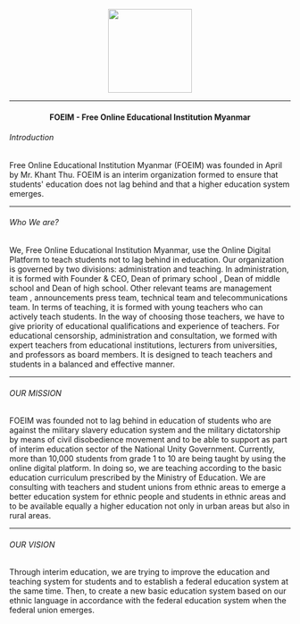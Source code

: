 <p align="center">
<img src="https://foeim.org/img/logo.png" width="150px" heigh="150px" >
  <hr>
  <h4 align="center"><b>FOEIM - Free Online Educational Institution Myanmar</b></h4>
</p>
<h6 align="left">Introduction</h6>
<p>
Free Online Educational Institution Myanmar (FOEIM) was founded in April by Mr. Khant Thu. FOEIM is an interim organization formed to ensure that students' education does not lag behind and that a higher education system emerges.
</p>
<hr>
<h6 align="left">Who We are?</h6>
<p>
We, Free Online Educational Institution Myanmar, use the Online Digital Platform to teach students not to lag behind in education.  Our organization is governed by two divisions: administration and teaching. In administration, it is formed with Founder & CEO, Dean of primary school , Dean of  middle school and Dean of high school. Other relevant teams are  management team , announcements press team, technical team and telecommunications team.  In terms of teaching, it is formed with young teachers who can actively teach students. In the way of choosing those teachers, we have to give priority of educational qualifications and experience of teachers. For educational censorship, administration and consultation, we formed with expert teachers from educational institutions, lecturers from universities, and professors as board members. It is designed to teach teachers and students in a balanced and effective manner.
</p>
<hr>
<h6 align="left">OUR MISSION</h6>
<p>
FOEIM was founded not to lag behind in education of students who are against the military slavery education system and the military dictatorship by means of civil disobedience movement and to be able to support as part of interim education sector of the National Unity Government. Currently, more than 10,000 students from grade 1 to 10 are being taught by using the online digital platform. In doing so, we are teaching according to the basic education curriculum prescribed by the Ministry of Education. We are consulting with teachers and student unions from ethnic areas to emerge a better education system for ethnic people and students in ethnic areas and to be available equally a higher education not only in urban areas but also in rural areas.
</p>
<hr>
<h6 align="left">OUR VISION</h6>
<p>
Through interim education, we are trying to improve the education and teaching system for students and to establish a federal education system at the same time. Then, to create a new basic education system based on our ethnic language in accordance with the federal education system when the federal union emerges.
</p>

<!---
FOEIM/FOEIM is a ✨ special ✨ repository because its `README.md` (this file) appears on your GitHub profile.
You can click the Preview link to take a look at your changes.
--->
